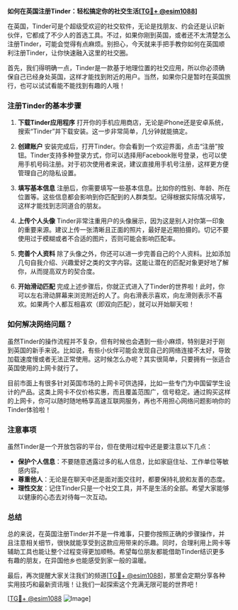 **如何在英国注册Tinder：轻松搞定你的社交生活[[TG💪+ @esim1088](https://t.me/s/esim1088)]**

在英国，Tinder可是个超级受欢迎的社交软件，无论是找朋友、约会还是认识新伙伴，它都成了不少人的首选工具。不过，如果你刚到英国，或者还不太清楚怎么注册Tinder，可能会觉得有点麻烦。别担心，今天就来手把手教你如何在英国顺利注册Tinder，让你快速融入这里的社交圈。

首先，我们得明确一点，Tinder是一款基于地理位置的社交应用，所以你必须确保自己已经身处英国，这样才能找到附近的用户。当然，如果你只是暂时在英国旅行，也可以试试看能不能找到有趣的人哦！

### 注册Tinder的基本步骤

1. **下载Tinder应用程序**
   打开你的手机应用商店，无论是iPhone还是安卓系统，搜索“Tinder”并下载安装。这一步非常简单，几分钟就能搞定。

2. **创建账户**
   安装完成后，打开Tinder。你会看到一个欢迎界面，点击“注册”按钮。Tinder支持多种登录方式，你可以选择用Facebook账号登录，也可以使用手机号码注册。对于初次使用者来说，建议直接用手机号注册，这样更方便管理自己的隐私设置。

3. **填写基本信息**
   注册后，你需要填写一些基本信息。比如你的性别、年龄、所在位置等。这些信息都会影响到你匹配到的人群类型。记得根据实际情况填写，这样才能找到志同道合的朋友。

4. **上传个人头像**
   Tinder非常注重用户的头像展示，因为这是别人对你第一印象的重要来源。建议上传一张清晰且正面的照片，最好是近期拍摄的。切记不要使用过于模糊或者不合适的图片，否则可能会影响匹配率。

5. **完善个人资料**
   除了头像之外，你还可以进一步完善自己的个人资料。比如添加几句自我介绍、兴趣爱好之类的文字内容。这能让潜在的匹配对象更好地了解你，从而提高双方的契合度。

6. **开始滑动匹配**
   完成上述步骤后，你就正式进入了Tinder的世界啦！此时，你可以左右滑动屏幕来浏览附近的人了。向右滑表示喜欢，向左滑则表示不喜欢。如果两个人都互相喜欢（即双向匹配），就可以开始聊天啦！

### 如何解决网络问题？

虽然Tinder的操作流程并不复杂，但有时候也会遇到一些小麻烦，特别是对于刚到英国的新手来说。比如说，有些小伙伴可能会发现自己的网络连接不太好，导致加载速度慢或者无法正常使用。这时候怎么办呢？其实很简单，只要拥有一张适合英国使用的上网卡就行了。

目前市面上有很多针对英国市场的上网卡可供选择，比如一些专门为中国留学生设计的产品。这类上网卡不仅价格实惠，而且覆盖范围广，信号稳定。通过购买这样的上网卡，你可以随时随地畅享高速互联网服务，再也不用担心网络问题影响你的Tinder体验啦！

### 注意事项

虽然Tinder是一个开放包容的平台，但在使用过程中还是要注意以下几点：

- **保护个人信息**：不要随意透露过多的私人信息，比如家庭住址、工作单位等敏感内容。
- **尊重他人**：无论是在聊天中还是面对面交往时，都要保持礼貌和友善的态度。
- **理性交友**：记住Tinder只是一个社交工具，并不是生活的全部。希望大家能够以健康的心态去对待每一次互动。

### 总结

总的来说，在英国注册Tinder并不是一件难事，只要你按照正确的步骤操作，并且注意相关细节，很快就能享受到这款应用带来的乐趣。同时，合理利用上网卡等辅助工具也能让整个过程变得更加顺畅。希望每位朋友都能借助Tinder结识更多有趣的朋友，在异国他乡也能感受到家一般的温暖。

最后，再次提醒大家关注我们的频道[[TG💪+ @esim1088](https://t.me/s/esim1088)]，那里会定期分享各种实用技巧和最新资讯哦！让我们一起探索这个充满无限可能的世界吧！

[[TG💪+ @esim1088](https://t.me/s/esim1088) ![Image](https://i.postimg.cc/4NQfJmqS/Snipaste-2025-05-13-00-14-12.png)]